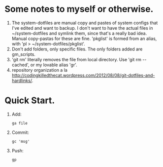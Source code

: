 # Some notes to myself or otherwise.

1. The system-dotfiles are manual copy and pastes of system configs that I've edited and want to backup. I don't want to have the actual files in ~/system-dotfiles and symlink them, since that's a really bad idea. Manual copy-pastas for these are fine. 'pkglist' is formed from an alias, with 'pl > ~/system-dotfiles/pkglist'.
2. Don't add folders, only specific files. The only folders added are gm_scripts.
3. 'git rm' literally removes the file from local directory. Use 'git rm --cached', or my lovable alias 'gr'.
4. repository organization a la http://codingkilledthecat.wordpress.com/2012/08/08/git-dotfiles-and-hardlinks/.

# Quick Start.

1. Add:
    ```
    ga file
    ```
2. Commit:
    ```
    gc 'msg'
    ```
3. Push:
    ```
    gp
    ```
